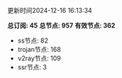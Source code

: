更新时间2024-12-16 16:13:34

**总订阅: 45**
**总节点: 957**
**有效节点: 362**
- ss节点: 82
- trojan节点: 168
- v2ray节点: 109
- ssr节点: 3
